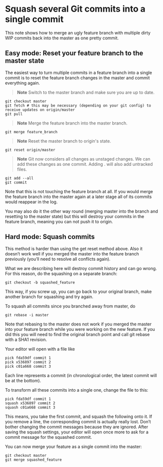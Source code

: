 # Squash several Git commits into a single commit

This note shows how to merge an ugly feature branch with multiple dirty WIP commits back into the master as one pretty commit.

## Easy mode: Reset your feature branch to the master state

The easiest way to turn multiple commits in a feature branch into a single commit is to reset the feature branch changes in the master and commit everything again.

> **Note** Switch to the master branch and make sure you are up to date.

```
git checkout master
git fetch # this may be necessary (depending on your git config) to receive updates on origin/master
git pull
```

> **Note** Merge the feature branch into the master branch.

```
git merge feature_branch
```

> **Note** Reset the master branch to origin's state.

```
git reset origin/master
```

> **Note** Git now considers all changes as unstaged changes.
> We can add these changes as one commit.
> Adding . will also add untracked files.

```
git add --all
git commit
```

Note that this is not touching the feature branch at all. If you would merge the feature branch into the master again at a later stage all of its commits would reappear in the log.

You may also do it the other way round (merging master into the branch and resetting to the master state) but this will destroy your commits in the feature branch, meaning you can not push it to origin.


## Hard mode: Squash commits

This method is harder than using the get reset method above. Also it doesn’t work well if you merged the master into the feature branch previously (you’ll need to resolve all conflicts again).

What we are describing here will destroy commit history and can go wrong. For this reason, do the squashing on a separate branch:

```
git checkout -b squashed_feature
```

This way, if you screw up, you can go back to your original branch, make another branch for squashing and try again.

To squash all commits since you branched away from master, do

```
git rebase -i master
```

Note that rebasing to the master does not work if you merged the master into your feature branch while you were working on the new feature. If you did this you will need to find the original branch point and call git rebase with a SHA1 revision.

Your editor will open with a file like

```
pick fda59df commit 1
pick x536897 commit 2
pick c01a668 commit 3
```

Each line represents a commit (in chronological order, the latest commit will be at the bottom).

To transform all these commits into a single one, change the file to this:

```
pick fda59df commit 1
squash x536897 commit 2
squash c01a668 commit 3
```

This means, you take the first commit, and squash the following onto it. If you remove a line, the corresponding commit is actually really lost. Don’t bother changing the commit messages because they are ignored. After saving the squash settings, your editor will open once more to ask for a commit message for the squashed commit.

You can now merge your feature as a single commit into the master:

```
git checkout master
git merge squashed_feature
```

